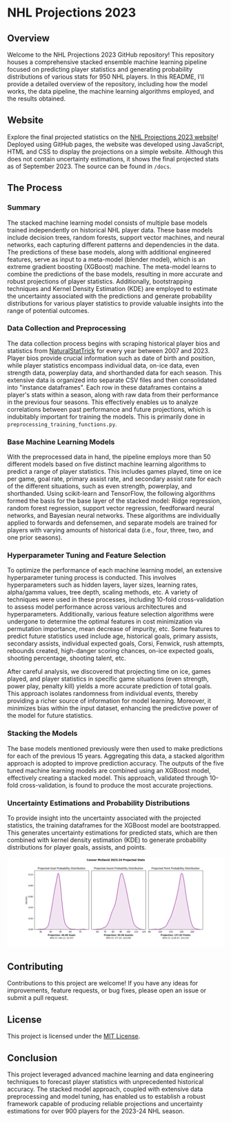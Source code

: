 # NHL Projections 2023

## Overview
Welcome to the NHL Projections 2023 GitHub repository! This repository houses a comprehensive stacked ensemble machine learning pipeline focused on predicting player statistics and generating probability distributions of various stats for 950 NHL players. In this README, I'll provide a detailed overview of the repository, including how the model works, the data pipeline, the machine learning algorithms employed, and the results obtained.

## Website
Explore the final projected statistics on the [NHL Projections 2023 website](https://andrewderango.github.io/NHL-Projections-2023/ "Projections Page")! Deployed using GitHub pages, the website was developed using JavaScript, HTML and CSS to display the projections on a simple website. Although this does not contain uncertainty estimations, it shows the final projected stats as of September 2023. The source can be found in ``/docs``.

## The Process

### Summary
The stacked machine learning model consists of multiple base models trained independently on historical NHL player data. These base models include decision trees, random forests, support vector machines, and neural networks, each capturing different patterns and dependencies in the data. The predictions of these base models, along with additional engineered features, serve as input to a meta-model (blender model), which is an extreme gradient boosting (XGBoost) machine. The meta-model learns to combine the predictions of the base models, resulting in more accurate and robust projections of player statistics. Additionally, bootstrapping techniques and Kernel Density Estimation (KDE) are employed to estimate the uncertainty associated with the predictions and generate probability distributions for various player statistics to provide valuable insights into the range of potential outcomes.

### Data Collection and Preprocessing
The data collection process begins with scraping historical player bios and statistics from [NaturalStatTrick](https://www.naturalstattrick.com "NST Homepage") for every year between 2007 and 2023. Player bios provide crucial information such as date of birth and position, while player statistics encompass individual data, on-ice data, even strength data, powerplay data, and shorthanded data for each season. This extensive data is organized into separate CSV files and then consolidated into "instance dataframes". Each row in these dataframes contains a player's stats within a season, along with raw data from their performance in the previous four seasons. This effectively enables us to analyze correlations between past performance and future projections, which is indubitably important for training the models. This is primarily done in ``preprocessing_training_functions.py``.

### Base Machine Learning Models
With the preprocessed data in hand, the pipeline employs more than 50 different models based on five distinct machine learning algorithms to predict a range of player statistics. This includes games played, time on ice per game, goal rate, primary assist rate, and secondary assist rate for each of the different situations, such as even strength, powerplay, and shorthanded. Using scikit-learn and TensorFlow, the following algorithms formed the basis for the base layer of the stacked model: Ridge regression, random forest regression, support vector regression, feedforward neural networks, and Bayesian neural networks. These algorithms are individually applied to forwards and defensemen, and separate models are trained for players with varying amounts of historical data (i.e., four, three, two, and one prior seasons).

### Hyperparameter Tuning and Feature Selection
To optimize the performance of each machine learning model, an extensive hyperparameter tuning process is conducted. This involves hyperparameters such as hidden layers, layer sizes, learning rates, alpha/gamma values, tree depth, scaling methods, etc. A variety of techniques were used in these processes, including 10-fold cross-validation to assess model performance across various architectures and hyperparameters. Additionally, various feature selection algorithms were undergone to determine the optimal features in cost  minimization via permutation importance, mean decrease of impurity, etc. Some features to predict future statistics used include age, historical goals, primary assists, secondary assists, individual expected goals, Corsi, Fenwick, rush attempts, rebounds created, high-danger scoring chances, on-ice expected goals, shooting percentage, shooting talent, etc.

After careful analysis, we discovered that projecting time on ice, games played, and player statistics in specific game situations (even strength, power play, penalty kill) yields a more accurate prediction of total goals. This approach isolates randomness from individual events, thereby providing a richer source of information for model learning. Moreover, it minimizes bias within the input dataset, enhancing the predictive power of the model for future statistics.

### Stacking the Models
The base models mentioned previously were then used to make predictions for each of the previous 15 years. Aggregating this data, a stacked algorithm approach is adopted to improve prediction accuracy. The outputs of the five tuned machine learning models are combined using an XGBoost model, effectively creating a stacked model. This approach, validated through 10-fold cross-validation, is found to produce the most accurate projections.

### Uncertainty Estimations and Probability Distributions
To provide insight into the uncertainty associated with the projected statistics, the training dataframes for the XGBoost model are bootstrapped. This generates uncertainty estimations for predicted stats, which are then combined with kernel density estimation (KDE) to generate probability distributions for player goals, assists, and points.

![McDavid Projection Stats](https://github.com/andrewderango/NHL-Projections-2023/blob/main/All%20Data/Model%20Analysis/mcdavid_proj_stats.png)

## Contributing
Contributions to this project are welcome! If you have any ideas for improvements, feature requests, or bug fixes, please open an issue or submit a pull request.

## License
This project is licensed under the [MIT License](https://github.com/andrewderango/NHL-Projections-2023/blob/main/LICENSE "Repo License").

## Conclusion
This project leveraged advanced machine learning and data engineering techniques to forecast player statistics with unprecedented historical accuracy. The stacked model approach, coupled with extensive data preprocessing and model tuning, has enabled us to establish a robust framework capable of producing reliable projections and uncertainty estimations for over 900 players for the 2023-24 NHL season.
